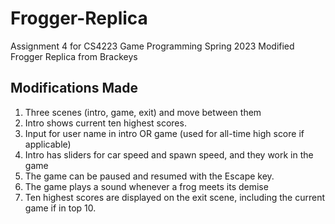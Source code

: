 # Frogger-Replica
Assignment 4 for CS4223 Game Programming Spring 2023 Modified Frogger Replica from Brackeys

## Modifications Made
1. Three scenes (intro, game, exit) and move between them
2. Intro shows current ten highest scores.
3. Input for user name in intro OR game (used for all-time high score if applicable)
4. Intro has sliders for car speed and spawn speed, and they work in the game
5. The game can be paused and resumed with the Escape key.
6. The game plays a sound whenever a frog meets its demise
7. Ten highest scores are displayed on the exit scene, including the current game if in top 10.
